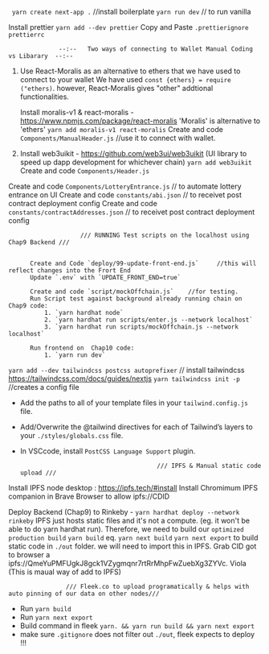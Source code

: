 ` yarn create next-app .`           //install boilerplate
`yarn run dev`                      // to run vanilla

Install prettier
                `yarn add --dev prettier`
Copy and Paste 
                `.prettierignore`
                `prettierrc`



                  --:--   Two ways of connecting to Wallet Manual Coding vs Libarary  --:--
1) 
    Use React-Moralis as an alternative to ethers that we have used to connect to your wallet
    We have used `const {ethers} = require ("ethers)`. however, React-Moralis gives "other" addtional functionalities.

    Install moralis-v1 & react-moralis - https://www.npmjs.com/package/react-moralis 'Moralis' is alternative to 'ethers'
    `yarn add moralis-v1 react-moralis`
Create and code `Components/ManualHeader.js` //use it to connect with wallet.
   

2) 
     Install web3uikit -  https://github.com/web3ui/web3uikit (UI library to speed up  dapp development for whichever  chain)
     `yarn add web3uikit`
     Create and code `Components/Header.js`

Create and code `Components/LotteryEntrance.js` // to automate lottery entrance on UI
Create and code `constants/abi.json` // to receivet post contract deployment config
Create and code `constants/contractAddresses.json` // to receivet post contract deployment config


                        /// RUNNING Test scripts on the localhost using Chap9 Backend ///


          Create and Code `deploy/99-update-front-end.js`     //this will reflect changes into the Frort End 
          Update `.env` with `UPDATE_FRONT_END=true`

          Create and code `script/mockOffchain.js`    //for testing.
          Run Script test against background already running chain on Chap9 code:
              1. `yarn hardhat node`
              2. `yarn hardhat run scripts/enter.js --network localhost`
              3. `yarn hardhat run scripts/mockOffchain.js --network localhost`

          Run frontend on  Chap10 code:
              1. `yarn run dev`

`yarn add --dev tailwindcss postcss autoprefixer` // install tailwindcss https://tailwindcss.com/docs/guides/nextjs
`yarn tailwindcss init -p` //creates a config file
- Add the paths to all of your template files in your `tailwind.config.js` file.
- Add/Overwrite the @tailwind directives for each of Tailwind’s layers to your `./styles/globals.css` file.
- In VSCcode, install `PostCSS Language Support` plugin.



                                            /// IPFS & Manual static code upload ///
Install IPFS node desktop : https://ipfs.tech/#install
Install Chromimum IPFS companion in Brave Browser to allow ipfs://CDID

Deploy Backend (Chap9) to Rinkeby - `yarn hardhat deploy --network rinkeby`
IPFS just hosts static files and it's not a compute. (eg. it won't be able to do yarn hardhat run). Therefore, we need to build our `optimized production build`
`yarn build` eq. `yarn next build`
`yarn next export`  to build static code in `./out` folder. we will need to import this in IPFS. Grab CID
got to browser a ipfs://QmeYuPMFUgkJ8gck1VZygmqnr7rtRrMhpFwZuebXg3ZYVc. Viola  (This is maual way of add to IPFS)

                    /// Fleek.co to upload programatically & helps with auto pinning of our data on other nodes///
- Run `yarn build` 
- Run  `yarn next export`                    
- Build command in fleek `yarn. && yarn run build && yarn next export`
- make sure `.gitignore` does not filter out `./out`, fleek expects to deploy !!!
